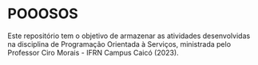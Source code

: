 # POOOSOS
Este repositório tem o objetivo de armazenar as atividades desenvolvidas na disciplina de Programação Orientada à Serviços, ministrada pelo Professor Ciro Morais - IFRN Campus Caicó (2023).
